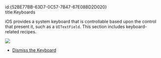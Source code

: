 id:{52BE77BB-63D7-0C57-7B47-67E08BD2D020}  
title:Keyboards  

iOS provides a system keyboard that is controllable based upon the control
that present it, such as a `UITextField`. This section includes keyboard-related recipes.

 [ ![](Images/26.png)](Images/26.png)

-   [Dismiss the Keyboard](/recipes/ios/input/keyboards/dismiss_the_keyboard)
